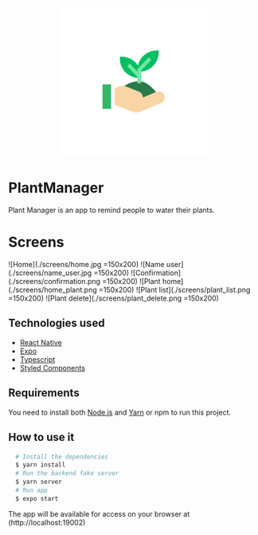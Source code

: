 <h1 align="center">
   <img
        alt="PlantManager"
        title="PlantManager"
        src="./assets/adaptive-icon.png"
        width="300"
    />
</h1>

# PlantManager

Plant Manager is an app to remind people to water their plants.

# Screens

![Home](./screens/home.jpg =150x200)
![Name user](./screens/name_user.jpg =150x200)
![Confirmation](./screens/confirmation.png =150x200)
![Plant home](./screens/home_plant.png =150x200)
![Plant list](./screens/plant_list.png =150x200)
![Plant delete](./screens/plant_delete.png =150x200)

## Technologies used
  - [React Native](https://reactnative.dev)
  - [Expo](https://docs.expo.io)
  - [Typescript](https://www.typescriptlang.org)
  - [Styled Components](https://www.styled-components.com)

## Requirements

You need to install both [Node.js](https://nodejs.org) and [Yarn](https://yarnpkg.com) or npm to run this project.

## How to use it

```bash
  # Install the dependencies
  $ yarn install
  # Run the backend fake server
  $ yarn server
  # Run app
  $ expo start
```

The app will be available for access on your browser at (http://localhost:19002)
